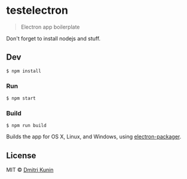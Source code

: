# testelectron

> Electron app boilerplate

Don't forget to install nodejs and stuff.

## Dev

```
$ npm install
```

### Run

```
$ npm start
```

### Build

```
$ npm run build
```

Builds the app for OS X, Linux, and Windows, using [electron-packager](https://github.com/maxogden/electron-packager).


## License

MIT © [Dmitri Kunin](http://dkun.in)
